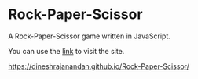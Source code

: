 # Rock-Paper-Scissor

A Rock-Paper-Scissor game written in JavaScript.

You can use the [link](https://dineshrajanandan.github.io/Rock-Paper-Scissor/) to visit the site.

https://dineshrajanandan.github.io/Rock-Paper-Scissor/
